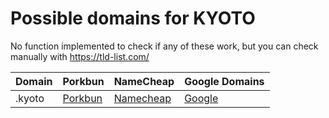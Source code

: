 # Possible domains for KYOTO

No function implemented to check if any of these work, but you can check manually with https://tld-list.com/

| Domain | Porkbun | NameCheap | Google Domains |
|---|---|---|---|
| .kyoto | [Porkbun](https://porkbun.com/checkout/search?prb=e814663da1&tlds=&idnLanguage=&search=search&q=.kyoto) | [Namecheap](https://www.namecheap.com/domains/registration/results/?domain=.kyoto) | [Google](https://domains.google.com/registrar/search?searchTerm=.kyoto) |
